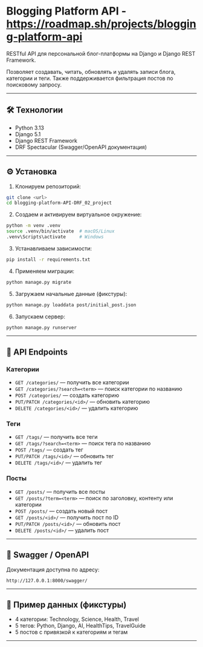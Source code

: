 
# Blogging Platform API - https://roadmap.sh/projects/blogging-platform-api

RESTful API для персональной блог-платформы на Django и Django REST Framework.  

Позволяет создавать, читать, обновлять и удалять записи блога, категории и теги. Также поддерживается фильтрация постов по поисковому запросу.

---

## 🛠 Технологии

- Python 3.13  
- Django 5.1  
- Django REST Framework  
- DRF Spectacular (Swagger/OpenAPI документация)  

---

## ⚙ Установка

1. Клонируем репозиторий:

```bash
git clone <url>
cd blogging-platform-API-DRF_02_project
````

2. Создаем и активируем виртуальное окружение:

```bash
python -m venv .venv
source .venv/bin/activate  # macOS/Linux
.venv\Scripts\activate     # Windows
```

3. Устанавливаем зависимости:

```bash
pip install -r requirements.txt
```

4. Применяем миграции:

```bash
python manage.py migrate
```

5. Загружаем начальные данные (фикстуры):

```bash
python manage.py loaddata post/initial_post.json
```

6. Запускаем сервер:

```bash
python manage.py runserver
```

---

## 🚀 API Endpoints

### Категории

* `GET /categories/` — получить все категории
* `GET /categories/?search=<term>` — поиск категории по названию
* `POST /categories/` — создать категорию
* `PUT/PATCH /categories/<id>/` — обновить категорию
* `DELETE /categories/<id>/` — удалить категорию

### Теги

* `GET /tags/` — получить все теги
* `GET /tags/?search=<term>` — поиск тега по названию
* `POST /tags/` — создать тег
* `PUT/PATCH /tags/<id>/` — обновить тег
* `DELETE /tags/<id>/` — удалить тег

### Посты

* `GET /posts/` — получить все посты
* `GET /posts/?term=<term>` — поиск по заголовку, контенту или категории
* `POST /posts/` — создать новый пост
* `GET /posts/<id>/` — получить пост по ID
* `PUT/PATCH /posts/<id>/` — обновить пост
* `DELETE /posts/<id>/` — удалить пост

---

## 📄 Swagger / OpenAPI

Документация доступна по адресу:

```
http://127.0.0.1:8000/swagger/
```

---

## 📝 Пример данных (фикстуры)

* 4 категории: Technology, Science, Health, Travel
* 5 тегов: Python, Django, AI, HealthTips, TravelGuide
* 5 постов с привязкой к категориям и тегам

---

